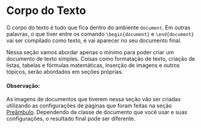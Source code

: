 # Corpo do Texto

O corpo do texto é tudo que fica dentro do ambiente `document`.
Em outras palavras, o que tiver entre os comando `\begin{document}` e `\end{document}` vai ser compilado como texto, e vai aparecer no seu documento final.

Nessa seção vamos abordar apenas o mínimo para poder criar um documento de texto simples. Coisas como formatação de texto, criação de listas, tabelas e fórmulas matemáticas, inserção de imagens e outros tópicos, serão abordados em seções próprias.

#### Observação:
As imagens de documentos que tiverem nessa seção vão ser criadas utilizando as configurações de páginas que foram feitas na seção [Preâmbulo](./preambulo.md). Dependendo da classe de documento que você usar e suas configurações, o resultado final pode ser diferente.

